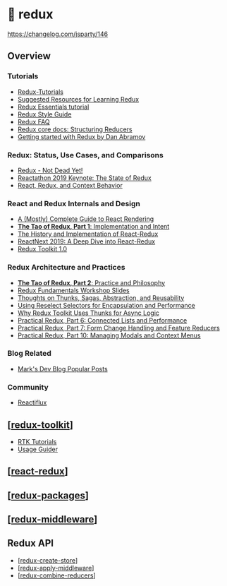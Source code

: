 # 📘 redux

https://changelog.com/jsparty/146

## Overview

### Tutorials

- [Redux-Tutorials](https://github.com/markerikson/react-redux-links/blob/master/redux-tutorials.md)
- [Suggested Resources for Learning Redux](https://blog.isquaredsoftware.com/2017/12/blogged-answers-learn-redux/)
- [Redux Essentials tutorial](https://redux.js.org/tutorials/essentials/part-1-overview-concepts)
- [Redux Style Guide](https://redux.js.org/style-guide/style-guide)
- [Redux FAQ](https://redux.js.org/faq)
- [Redux core docs: Structuring Reducers](https://redux.js.org/recipes/structuring-reducers/structuring-reducers)
- [Getting started with Redux by Dan Abramov](https://egghead.io/courses/getting-started-with-redux)

### Redux: Status, Use Cases, and Comparisons

- [Redux - Not Dead Yet!](https://blog.isquaredsoftware.com/2018/03/redux-not-dead-yet/)
- [Reactathon 2019 Keynote: The State of Redux](https://blog.isquaredsoftware.com/2019/03/presentation-state-of-redux/)
- [React, Redux, and Context Behavior](https://blog.isquaredsoftware.com/2020/01/blogged-answers-react-redux-and-context-behavior/)

### React and Redux Internals and Design

- [A (Mostly) Complete Guide to React Rendering](https://blog.isquaredsoftware.com/2020/05/blogged-answers-a-mostly-complete-guide-to-react-rendering-behavior/)
- [**The Tao of Redux, Part 1**: Implementation and Intent](https://blog.isquaredsoftware.com/2017/05/idiomatic-redux-tao-of-redux-part-1/)
- [The History and Implementation of React-Redux](https://blog.isquaredsoftware.com/2018/11/react-redux-history-implementation/)
- [ReactNext 2019: A Deep Dive into React-Redux](https://blog.isquaredsoftware.com/2019/06/presentation-react-redux-deep-dive/)
- [Redux Toolkit 1.0](https://blog.isquaredsoftware.com/2019/10/redux-starter-kit-1.0/)

### Redux Architecture and Practices

- [**The Tao of Redux, Part 2**: Practice and Philosophy](https://blog.isquaredsoftware.com/2017/05/idiomatic-redux-tao-of-redux-part-2/)
- [Redux Fundamentals Workshop Slides](https://blog.isquaredsoftware.com/2018/06/redux-fundamentals-workshop-slides/)
- [Thoughts on Thunks, Sagas, Abstraction, and Reusability](https://blog.isquaredsoftware.com/2017/01/idiomatic-redux-thoughts-on-thunks-sagas-abstraction-and-reusability/)
- [Using Reselect Selectors for Encapsulation and Performance](https://blog.isquaredsoftware.com/2017/12/idiomatic-redux-using-reselect-selectors/)
- [Why Redux Toolkit Uses Thunks for Async Logic](https://blog.isquaredsoftware.com/2020/02/blogged-answers-why-redux-toolkit-uses-thunks-for-async-logic/)
- [Practical Redux, Part 6: Connected Lists and Performance](https://blog.isquaredsoftware.com/2017/01/practical-redux-part-6-connected-lists-forms-and-performance/)
- [Practical Redux, Part 7: Form Change Handling and Feature Reducers](https://blog.isquaredsoftware.com/2017/01/practical-redux-part-7-forms-editing-reducers/)
- [Practical Redux, Part 10: Managing Modals and Context Menus](https://blog.isquaredsoftware.com/2017/07/practical-redux-part-10-managing-modals/)

### Blog Related

- [Mark's Dev Blog Popular Posts](https://blog.isquaredsoftware.com/2020/08/greatest-hits/)

### Community

- [Reactiflux](http://www.reactiflux.com/)

## [[redux-toolkit]]

- [RTK Tutorials](https://redux-toolkit.js.org/tutorials/basic-tutorial)
- [Usage Guider](https://redux-toolkit.js.org/usage/usage-guide)

## [[react-redux]]

## [[redux-packages]]

## [[redux-middleware]]

## Redux API

- [[redux-create-store]]
- [[redux-apply-middleware]]
- [[redux-combine-reducers]]

[//begin]: # "Autogenerated link references for markdown compatibility"
[redux-toolkit]: redux-toolkit/redux-toolkit "redux-toolkit"
[react-redux]: react-redux/react-redux "📦 react-redux"
[redux-packages]: redux-packages/redux-packages "redux-packages"
[redux-middleware]: redux-middleware/redux-middleware "redux-middleware"
[redux-create-store]: redux-create-store "🔵 createStore()"
[redux-apply-middleware]: redux-apply-middleware "🔵 applyMiddleware()"
[redux-combine-reducers]: redux-combine-reducers "🔵 combineReducers()"
[//end]: # "Autogenerated link references"
